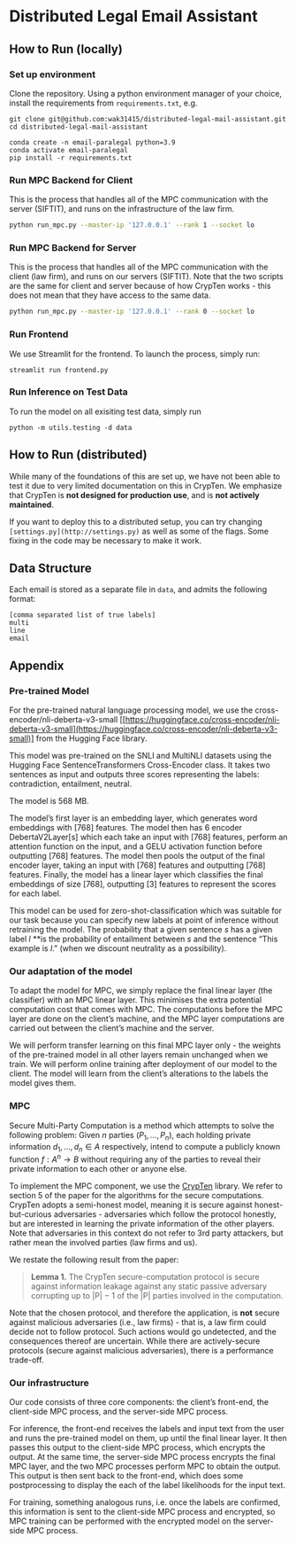 # Distributed Legal Email Assistant

## How to Run (locally)

### Set up environment

Clone the repository. Using a python environment manager of your choice, install the requirements from `requirements.txt`, e.g.

```
git clone git@github.com:wak31415/distributed-legal-mail-assistant.git
cd distributed-legal-mail-assistant

conda create -n email-paralegal python=3.9
conda activate email-paralegal
pip install -r requirements.txt
```

### Run MPC Backend for Client

This is the process that handles all of the MPC communication with the server (SIFTIT), and runs on the infrastructure of the law firm.

```bash
python run_mpc.py --master-ip '127.0.0.1' --rank 1 --socket lo
```

### Run MPC Backend for Server

This is the process that handles all of the MPC communication with the client (law firm), and runs on our servers (SIFTIT). Note that the two scripts are the same for client and server because of how CrypTen works - this does not mean that they have access to the same data.

```bash
python run_mpc.py --master-ip '127.0.0.1' --rank 0 --socket lo
```

### Run Frontend

We use Streamlit for the frontend. To launch the process, simply run:

```
streamlit run frontend.py
```

### Run Inference on Test Data

To run the model on all exisiting test data, simply run

```
python -m utils.testing -d data

```

## How to Run (distributed)

While many of the foundations of this are set up, we have not been able to test it due to very limited documentation on this in CrypTen. We emphasize that CrypTen is **not designed for production use**, and is **not actively maintained**. 

If you want to deploy this to a distributed setup, you can try changing `[settings.py](http://settings.py)` as well as some of the flags. Some fixing in the code may be necessary to make it work.

## Data Structure

Each email is stored as a separate file in `data`, and admits the following format:

```
[comma separated list of true labels]
multi
line
email
```

## Appendix

### Pre-trained Model

For the pre-trained natural language processing model, we use the cross-encoder/nli-deberta-v3-small [[https://huggingface.co/cross-encoder/nli-deberta-v3-small](https://huggingface.co/cross-encoder/nli-deberta-v3-small)] from the Hugging Face library.

This model was pre-trained on the SNLI and MultiNLI datasets using the Hugging Face SentenceTransformers Cross-Encoder class. It takes two sentences as input and outputs three scores representing the labels: contradiction, entailment, neutral.

The model is 568 MB.

The model’s first layer is an embedding layer, which generates word embeddings with [768] features. The model then has 6 encoder DebertaV2Layer[s] which each take an input with [768] features, perform an attention function on the input, and a GELU activation function before outputting [768] features. The model then pools the output of the final encoder layer, taking an input with [768] features and outputting [768] features. Finally, the model has a linear layer which classifies the final embeddings of size [768], outputting [3] features to represent the scores for each label.

This model can be used for zero-shot-classification which was suitable for our task because you can specify new labels at point of inference without retraining the model. The probability that a given sentence $s$ has a given label $l$ **is the probability of entailment between $s$ and the sentence “This example is $l$.” (when we discount neutrality as a possibility).

### Our adaptation of the model

To adapt the model for MPC, we simply replace the final linear layer (the classifier) with an MPC linear layer. This minimises the extra potential computation cost that comes with MPC. The computations before the MPC layer are done on the client’s machine, and the MPC layer computations are carried out between the client’s machine and the server.

We will perform transfer learning on this final MPC layer only - the weights of the pre-trained model in all other layers remain unchanged when we train. We will perform online training after deployment of our model to the client. The model will learn from the client’s alterations to the labels the model gives them.

### MPC

Secure Multi-Party Computation is a method which attempts to solve the following problem: Given $n$ parties ($P_1, …, P_n$), each holding private information $d_1, …, d_n \in A$ respectively, intend to compute a publicly known function $f:A^n \rightarrow B$ without requiring any of the parties to reveal their private information to each other or anyone else. 

To implement the MPC component, we use the [CrypTen](https://arxiv.org/pdf/2109.00984.pdf) library. We refer to section 5 of the paper for the algorithms for the secure computations. CrypTen adopts a semi-honest model, meaning it is secure against honest-but-curious adversaries - adversaries which follow the protocol honestly, but are interested in learning the private information of the other players. Note that adversaries in this context do not refer to 3rd party attackers, but rather mean the involved parties (law firms and us).

We restate the following result from the paper:

> **Lemma 1.** The CrypTen secure-computation protocol is secure against information leakage against any static passive adversary corrupting up to |P| − 1 of the |P| parties involved in the computation.
> 

Note that the chosen protocol, and therefore the application, is **not** secure against malicious adversaries (i.e., law firms) - that is, a law firm could decide not to follow protocol. Such actions would go undetected, and the consequences thereof are uncertain. While there are actively-secure protocols (secure against malicious adversaries), there is a performance trade-off.

### Our infrastructure

Our code consists of three core components: the client’s front-end, the client-side MPC process, and the server-side MPC process.

For inference, the front-end receives the labels and input text from the user and runs the pre-trained model on them, up until the final linear layer. It then passes this output to the client-side MPC process, which encrypts the output. At the same time, the server-side MPC process encrypts the final MPC layer, and the two MPC processes perform MPC to obtain the output. This output is then sent back to the front-end, which does some postprocessing to display the each of the label likelihoods for the input text.

For training, something analogous runs, i.e. once the labels are confirmed, this information is sent to the client-side MPC process and encrypted, so MPC training can be performed with the encrypted model on the server-side MPC process.